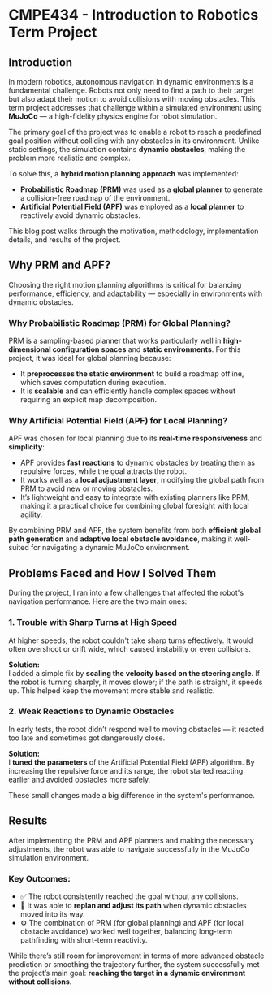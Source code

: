 # CMPE434 - Introduction to Robotics Term Project

## Introduction

In modern robotics, autonomous navigation in dynamic environments is a fundamental challenge. Robots not only need to find a path to their target but also adapt their motion to avoid collisions with moving obstacles. This term project addresses that challenge within a simulated environment using **MuJoCo** — a high-fidelity physics engine for robot simulation.

The primary goal of the project was to enable a robot to reach a predefined goal position without colliding with any obstacles in its environment. Unlike static settings, the simulation contains **dynamic obstacles**, making the problem more realistic and complex.

To solve this, a **hybrid motion planning approach** was implemented:
- **Probabilistic Roadmap (PRM)** was used as a **global planner** to generate a collision-free roadmap of the environment.
- **Artificial Potential Field (APF)** was employed as a **local planner** to reactively avoid dynamic obstacles.

This blog post walks through the motivation, methodology, implementation details, and results of the project.

## Why PRM and APF?

Choosing the right motion planning algorithms is critical for balancing performance, efficiency, and adaptability — especially in environments with dynamic obstacles.

### Why Probabilistic Roadmap (PRM) for Global Planning?

PRM is a sampling-based planner that works particularly well in **high-dimensional configuration spaces** and **static environments**. For this project, it was ideal for global planning because:
- It **preprocesses the static environment** to build a roadmap offline, which saves computation during execution.
- It is **scalable** and can efficiently handle complex spaces without requiring an explicit map decomposition.

### Why Artificial Potential Field (APF) for Local Planning?

APF was chosen for local planning due to its **real-time responsiveness** and **simplicity**:
- APF provides **fast reactions** to dynamic obstacles by treating them as repulsive forces, while the goal attracts the robot.
- It works well as a **local adjustment layer**, modifying the global path from PRM to avoid new or moving obstacles.
- It’s lightweight and easy to integrate with existing planners like PRM, making it a practical choice for combining global foresight with local agility.


By combining PRM and APF, the system benefits from both **efficient global path generation** and **adaptive local obstacle avoidance**, making it well-suited for navigating a dynamic MuJoCo environment.

## Problems Faced and How I Solved Them

During the project, I ran into a few challenges that affected the robot's navigation performance. Here are the two main ones:

### 1. Trouble with Sharp Turns at High Speed

At higher speeds, the robot couldn't take sharp turns effectively. It would often overshoot or drift wide, which caused instability or even collisions.

**Solution:**  
I added a simple fix by **scaling the velocity based on the steering angle**. If the robot is turning sharply, it moves slower; if the path is straight, it speeds up. This helped keep the movement more stable and realistic.

### 2. Weak Reactions to Dynamic Obstacles

In early tests, the robot didn’t respond well to moving obstacles — it reacted too late and sometimes got dangerously close.

**Solution:**  
I **tuned the parameters** of the Artificial Potential Field (APF) algorithm. By increasing the repulsive force and its range, the robot started reacting earlier and avoided obstacles more safely.

These small changes made a big difference in the system's performance.

## Results

After implementing the PRM and APF planners and making the necessary adjustments, the robot was able to navigate successfully in the MuJoCo simulation environment.

### Key Outcomes:

- ✅ The robot consistently reached the goal without any collisions.
- 🔁 It was able to **replan and adjust its path** when dynamic obstacles moved into its way.
- ⚙️ The combination of PRM (for global planning) and APF (for local obstacle avoidance) worked well together, balancing long-term pathfinding with short-term reactivity.


While there’s still room for improvement in terms of more advanced obstacle prediction or smoothing the trajectory further, the system successfully met the project’s main goal: **reaching the target in a dynamic environment without collisions**.

